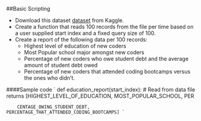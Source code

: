 ##Basic Scripting

- Download this dataset [dataset](https://www.kaggle.com/freecodecamp/2016-new-coder-survey-) from Kaggle.
- Create a function that reads 100 records from the file per time based on a user supplied start index and a fixed query size of 100.
- Create a report of the following data per 100 records:
    - Highest level of education of new coders
    - Most Popular school major amongst new coders
    - Percentage of new coders who owe student debt and the average amount of student debt owed
    - Percentage of new coders that attended coding bootcamps versus the ones who didn’t.


####Sample code
 ` def education_report(start_index):
        # Read from data file
        returns [HIGHEST_LEVEL_OF_EDUCATION, MOST_POPULAR_SCHOOL, PER

        CENTAGE_OWING_STUDENT_DEBT, PERCENTAGE_THAT_ATTENDED_CODING_BOOTCAMPS] `
